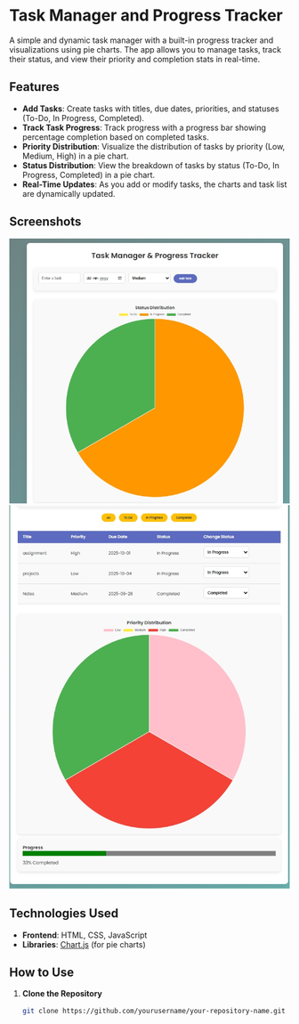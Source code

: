 # Task Manager and Progress Tracker

A simple and dynamic task manager with a built-in progress tracker and visualizations using pie charts. The app allows you to manage tasks, track their status, and view their priority and completion stats in real-time.

## Features
- **Add Tasks**: Create tasks with titles, due dates, priorities, and statuses (To-Do, In Progress, Completed).
- **Track Task Progress**: Track progress with a progress bar showing percentage completion based on completed tasks.
- **Priority Distribution**: Visualize the distribution of tasks by priority (Low, Medium, High) in a pie chart.
- **Status Distribution**: View the breakdown of tasks by status (To-Do, In Progress, Completed) in a pie chart.
- **Real-Time Updates**: As you add or modify tasks, the charts and task list are dynamically updated.

## Screenshots
![App Screenshot 1](./Screenshot_29-9-2025_211457_.jpeg)
![App Screenshot 2](./Screenshot_29-9-2025_211528_.jpeg)

## Technologies Used
- **Frontend**: HTML, CSS, JavaScript
- **Libraries**: [Chart.js](https://www.chartjs.org/) (for pie charts)

## How to Use
1. **Clone the Repository**
   ```bash
   git clone https://github.com/yourusername/your-repository-name.git
